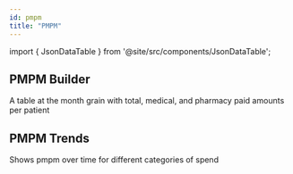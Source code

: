 ```yaml
---
id: pmpm
title: "PMPM"
---
```


import { JsonDataTable } from '@site/src/components/JsonDataTable';

## PMPM Builder

A table at the month grain with total, medical, and pharmacy paid amounts per patient 

<JsonDataTable jsonPath="nodes.model\.pmpm\.pmpm__pmpm_builder.columns" />

## PMPM Trends

Shows pmpm over time for different categories of spend

<JsonDataTable jsonPath="nodes.model\.pmpm\.pmpm__pmpm_trends.columns" />